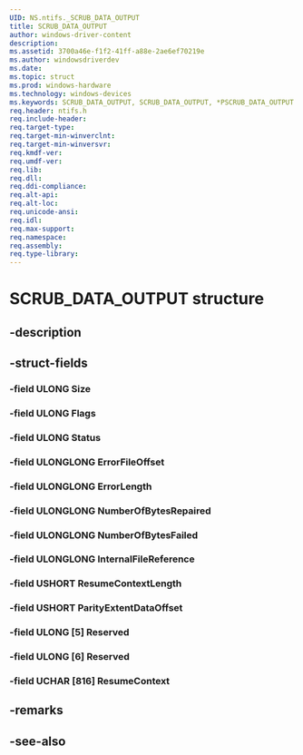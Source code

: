 ```yaml
---
UID: NS.ntifs._SCRUB_DATA_OUTPUT
title: SCRUB_DATA_OUTPUT
author: windows-driver-content
description: 
ms.assetid: 3700a46e-f1f2-41ff-a88e-2ae6ef70219e
ms.author: windowsdriverdev
ms.date: 
ms.topic: struct
ms.prod: windows-hardware
ms.technology: windows-devices
ms.keywords: SCRUB_DATA_OUTPUT, SCRUB_DATA_OUTPUT, *PSCRUB_DATA_OUTPUT
req.header: ntifs.h
req.include-header:
req.target-type:
req.target-min-winverclnt:
req.target-min-winversvr:
req.kmdf-ver:
req.umdf-ver:
req.lib:
req.dll:
req.ddi-compliance:
req.alt-api:
req.alt-loc:
req.unicode-ansi:
req.idl:
req.max-support:
req.namespace:
req.assembly:
req.type-library:
---
```


# SCRUB_DATA_OUTPUT structure

## -description



## -struct-fields

### -field ULONG Size			
 	
### -field ULONG Flags			
 	
### -field ULONG Status			
 	
### -field ULONGLONG ErrorFileOffset			
 	
### -field ULONGLONG ErrorLength			
 	
### -field ULONGLONG NumberOfBytesRepaired			
 	
### -field ULONGLONG NumberOfBytesFailed			
 	
### -field ULONGLONG InternalFileReference			
 	
### -field USHORT ResumeContextLength			
 	
### -field USHORT ParityExtentDataOffset			
 	
### -field ULONG [5] Reserved			
 	
### -field ULONG [6] Reserved			
 	
### -field UCHAR [816] ResumeContext			
 	
## -remarks

## -see-also